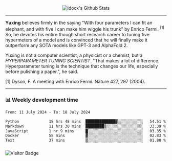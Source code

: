 <div align="center">
    <img align="center" src="https://github-readme-stats.vercel.app/api?username=idocx&show_icons=true&count_private=true&hide_border=true" alt="idocx's Github Stats"></img>
</div>

---

**Yuxing** believes firmly in the saying "With four parameters I can fit an elephant, and with five I can make him wiggle his trunk" by Enrico Fermi. <sup>[1]</sup> So, he devotes his entire though short research career to tuning five hypermeters of a model and is convinced that he will finally make it outperform any SOTA models like GPT-3 and AlphaFold 2.

Yuxing is not a computer scientist, a physicist or a chemist, but a *HYPERPARAMETER TUNING SCIENTIST*. "That makes a lot of difference. Hyperparameter tuning is the technique that changes our life, especially before pulishing a paper.", he said.

[1] Dyson, F. A meeting with Enrico Fermi. Nature 427, 297 (2004).


---

### 📊 Weekly development time
<!--START_SECTION:waka-->

```txt
From: 11 July 2024 - To: 18 July 2024

Python             18 hrs 48 mins  █████████████▓░░░░░░░░░░░   54.51 %
Markdown           11 hrs 30 mins  ████████▒░░░░░░░░░░░░░░░░   33.39 %
JavaScript         1 hr 9 mins     █░░░░░░░░░░░░░░░░░░░░░░░░   03.35 %
Docker             58 mins         ▓░░░░░░░░░░░░░░░░░░░░░░░░   02.83 %
Text               37 mins         ▒░░░░░░░░░░░░░░░░░░░░░░░░   01.80 %
```

<!--END_SECTION:waka-->

### 

![Visitor Badge](https://visitor-badge.laobi.icu/badge?page_id=idocx.idocx)